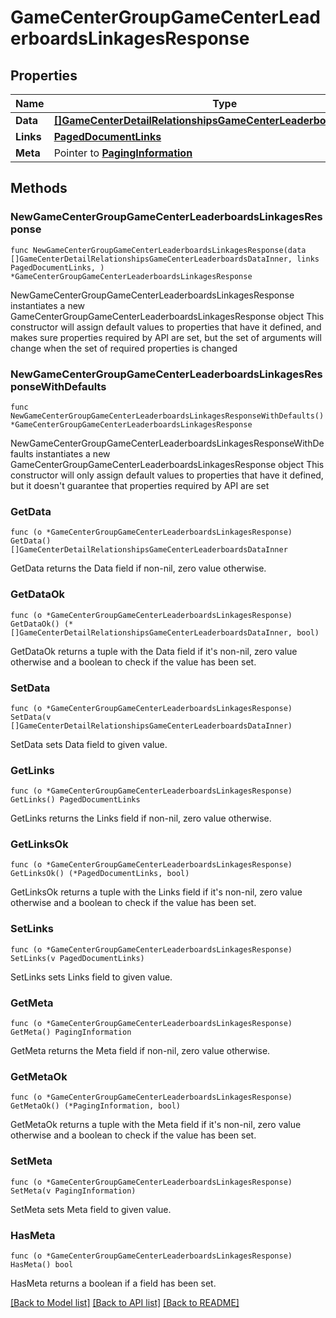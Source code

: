 # GameCenterGroupGameCenterLeaderboardsLinkagesResponse

## Properties

Name | Type | Description | Notes
------------ | ------------- | ------------- | -------------
**Data** | [**[]GameCenterDetailRelationshipsGameCenterLeaderboardsDataInner**](GameCenterDetailRelationshipsGameCenterLeaderboardsDataInner.md) |  | 
**Links** | [**PagedDocumentLinks**](PagedDocumentLinks.md) |  | 
**Meta** | Pointer to [**PagingInformation**](PagingInformation.md) |  | [optional] 

## Methods

### NewGameCenterGroupGameCenterLeaderboardsLinkagesResponse

`func NewGameCenterGroupGameCenterLeaderboardsLinkagesResponse(data []GameCenterDetailRelationshipsGameCenterLeaderboardsDataInner, links PagedDocumentLinks, ) *GameCenterGroupGameCenterLeaderboardsLinkagesResponse`

NewGameCenterGroupGameCenterLeaderboardsLinkagesResponse instantiates a new GameCenterGroupGameCenterLeaderboardsLinkagesResponse object
This constructor will assign default values to properties that have it defined,
and makes sure properties required by API are set, but the set of arguments
will change when the set of required properties is changed

### NewGameCenterGroupGameCenterLeaderboardsLinkagesResponseWithDefaults

`func NewGameCenterGroupGameCenterLeaderboardsLinkagesResponseWithDefaults() *GameCenterGroupGameCenterLeaderboardsLinkagesResponse`

NewGameCenterGroupGameCenterLeaderboardsLinkagesResponseWithDefaults instantiates a new GameCenterGroupGameCenterLeaderboardsLinkagesResponse object
This constructor will only assign default values to properties that have it defined,
but it doesn't guarantee that properties required by API are set

### GetData

`func (o *GameCenterGroupGameCenterLeaderboardsLinkagesResponse) GetData() []GameCenterDetailRelationshipsGameCenterLeaderboardsDataInner`

GetData returns the Data field if non-nil, zero value otherwise.

### GetDataOk

`func (o *GameCenterGroupGameCenterLeaderboardsLinkagesResponse) GetDataOk() (*[]GameCenterDetailRelationshipsGameCenterLeaderboardsDataInner, bool)`

GetDataOk returns a tuple with the Data field if it's non-nil, zero value otherwise
and a boolean to check if the value has been set.

### SetData

`func (o *GameCenterGroupGameCenterLeaderboardsLinkagesResponse) SetData(v []GameCenterDetailRelationshipsGameCenterLeaderboardsDataInner)`

SetData sets Data field to given value.


### GetLinks

`func (o *GameCenterGroupGameCenterLeaderboardsLinkagesResponse) GetLinks() PagedDocumentLinks`

GetLinks returns the Links field if non-nil, zero value otherwise.

### GetLinksOk

`func (o *GameCenterGroupGameCenterLeaderboardsLinkagesResponse) GetLinksOk() (*PagedDocumentLinks, bool)`

GetLinksOk returns a tuple with the Links field if it's non-nil, zero value otherwise
and a boolean to check if the value has been set.

### SetLinks

`func (o *GameCenterGroupGameCenterLeaderboardsLinkagesResponse) SetLinks(v PagedDocumentLinks)`

SetLinks sets Links field to given value.


### GetMeta

`func (o *GameCenterGroupGameCenterLeaderboardsLinkagesResponse) GetMeta() PagingInformation`

GetMeta returns the Meta field if non-nil, zero value otherwise.

### GetMetaOk

`func (o *GameCenterGroupGameCenterLeaderboardsLinkagesResponse) GetMetaOk() (*PagingInformation, bool)`

GetMetaOk returns a tuple with the Meta field if it's non-nil, zero value otherwise
and a boolean to check if the value has been set.

### SetMeta

`func (o *GameCenterGroupGameCenterLeaderboardsLinkagesResponse) SetMeta(v PagingInformation)`

SetMeta sets Meta field to given value.

### HasMeta

`func (o *GameCenterGroupGameCenterLeaderboardsLinkagesResponse) HasMeta() bool`

HasMeta returns a boolean if a field has been set.


[[Back to Model list]](../README.md#documentation-for-models) [[Back to API list]](../README.md#documentation-for-api-endpoints) [[Back to README]](../README.md)


